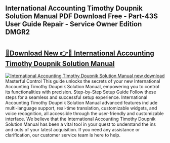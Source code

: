 ## International Accounting Timothy Doupnik Solution Manual PDF Download Free - Part-43S User Guide Repair - Service Owner Edition DMGR2

# <h2><a href="http://bc61251.oget.top/?id=International+Accounting+Timothy+Doupnik+Solution+Manual">🔗Download New 👉🔴 International Accounting Timothy Doupnik Solution Manual</a></h2>

[![International Accounting Timothy Doupnik Solution Manual new download](https://i.imgur.com/5g1atiW.png)](http://bc61251.oget.top/?id=International+Accounting+Timothy+Doupnik+Solution+Manual)
Masterful Control This guide unlocks the secrets of your new International Accounting Timothy Doupnik Solution Manual, empowering you to control its functionalities with precision. Step-by-Step Setup Guide Follow these steps for a seamless and successful setup experience. International Accounting Timothy Doupnik Solution Manual advanced features include multi-language support, real-time translation, customizable widgets, and voice recognition, all accessible through the user-friendly and customizable interface. We believe that the International Accounting Timothy Doupnik Solution Manual has been a vital tool in your quest to understand the ins and outs of your latest acquisition. If you need any assistance or clarification, our customer service team is here to help.
